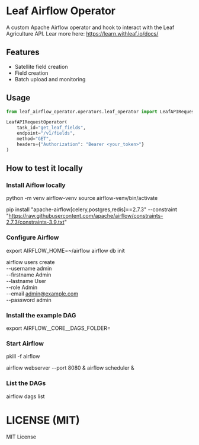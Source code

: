 # Leaf Airflow Operator

A custom Apache Airflow operator and hook to interact with the Leaf Agriculture API. Lear more here: https://learn.withleaf.io/docs/

## Features
- Satellite field creation
- Field creation
- Batch upload and monitoring

## Usage
```python
from leaf_airflow_operator.operators.leaf_operator import LeafAPIRequestOperator

LeafAPIRequestOperator(
    task_id="get_leaf_fields",
    endpoint="/v1/fields",
    method="GET",
    headers={"Authorization": "Bearer <your_token>"}
)
```

## How to test it locally

### Install Aiflow locally

python -m venv airflow-venv
source airflow-venv/bin/activate

pip install "apache-airflow[celery,postgres,redis]==2.7.3" --constraint "https://raw.githubusercontent.com/apache/airflow/constraints-2.7.3/constraints-3.9.txt"

### Configure Airflow

export AIRFLOW_HOME=~/airflow
airflow db init

airflow users create \
  --username admin \
  --firstname Admin \
  --lastname User \
  --role Admin \
  --email admin@example.com \
  --password admin

### Install the example DAG

export AIRFLOW__CORE__DAGS_FOLDER=<PATH TO YOUR DAGS FOLDER>

### Start Airflow

pkill -f airflow

airflow webserver --port 8080 &
airflow scheduler &

### List the DAGs
airflow dags list



# LICENSE (MIT)
MIT License
